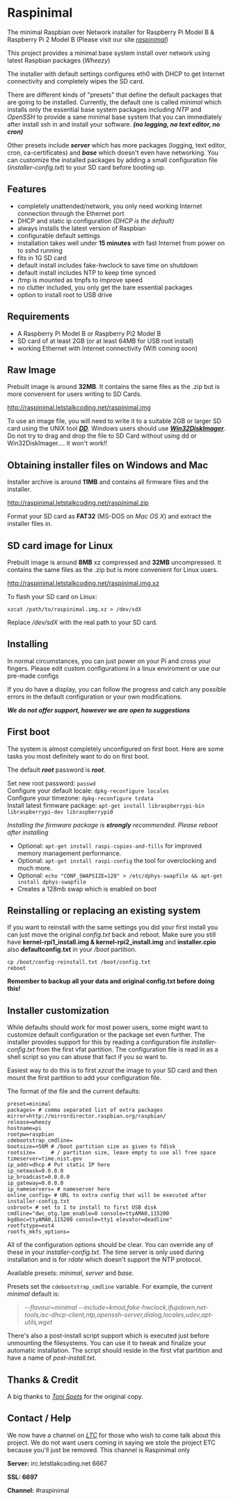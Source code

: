 Raspinimal
===========
The minimal Raspbian over Network installer for Raspberry Pi Model B & Raspberry Pi 2 Model B (Please visit our site _[raspinimal][5]_)

This project provides a minimal base system install over network using latest Raspbian packages (_Wheezy_)

The installer with default settings configures eth0 with DHCP to get Internet connectivity and completely wipes the SD card.

There are different kinds of "presets" that define the default packages that are going to be installed. Currently, the default one is called _minimal_ which installs only the essential base system packages including _NTP_ and _OpenSSH_ to provide a sane minimal base system that you can immediately after install ssh in and install your software. **_(no logging, no text editor, no cron)_**

Other presets include **_server_** which has more packages (logging, text editor, cron, ca-certificates) and **_base_** which doesn't even have networking. You can customize the installed packages by adding a small configuration file (_installer-config.txt_) to your SD card before booting up.

Features
--------
 - completely unattended/network, you only need working Internet connection through the Ethernet port
 - DHCP and static ip configuration _(DHCP is the default)_
 - always installs the latest version of Raspbian
 - configurable default settings
 - installation takes well under **15 minutes** with fast Internet from power on to sshd running
 - fits in 1G SD card
 - default install includes fake-hwclock to save time on shutdown
 - default install includes NTP to keep time synced
 - /tmp is mounted as tmpfs to improve speed
 - no clutter included, you only get the bare essential packages
 - option to install root to USB drive

Requirements
------------
 - A Raspberry Pi Model B or Raspberry Pi2 Model B
 - SD card of at least 2GB (or at least 64MB for USB root install)
 - working Ethernet with Internet connectivity (Wifi coming soon)

Raw Image
----------------
Prebuilt image is around **32MB**. It contains the same files as the .zip but is more convenient for users writing to SD Cards.

http://raspinimal.letstalkcoding.net/raspinimal.img

To use an image file, you will need to write it to a suitable 2GB or larger SD card using the UNIX tool **_[DD][2]_**. Windows users should use _**[Win32DiskImager][3]**_. Do not try to drag and drop the file to SD Card  without using dd or Win32DiskImager.... it won't work!!


Obtaining installer files on Windows and Mac
--------------------------------------------
Installer archive is around **11MB** and contains all firmware files and the installer.

http://raspinimal.letstalkcoding.net/raspinimal.zip

Format your SD card as **FAT32** (MS-DOS on _Mac OS X_) and extract the installer files in.

SD card image for Linux
-----------------------
Prebuilt image is around **8MB** xz compressed and **32MB** uncompressed. It contains the same files as the .zip but is more convenient for Linux users.

http://raspinimal.letstalkcoding.net/raspinimal.img.xz

To flash your SD card on Linux:

    xzcat /path/to/raspinimal.img.xz > /dev/sdX

Replace _/dev/sdX_ with the real path to your SD card.


Installing
----------
In normal circumstances, you can just power on your Pi and cross your fingers. Please edit custom configurations in a linux enviroment or use our pre-made configs

If you do have a display, you can follow the progress and catch any possible errors in the default configuration or your own modifications.

_**We do not offer support, however we are open to suggestions**_

First boot
----------
The system is almost completely unconfigured on first boot. Here are some tasks you most definitely want to do on first boot.

The default **_root_** password is **_root_**.

  Set new root password: `passwd`  
  Configure your default locale: `dpkg-reconfigure locales`  
  Configure your timezone: `dpkg-reconfigure tzdata`  
  Install latest firmware package: `apt-get install libraspberrypi-bin libraspberrypi-dev libraspberrypi0` 

  _Installing the firmware package is **strongly** recommended. Please reboot after installing_

- Optional: `apt-get install raspi-copies-and-fills` for improved memory management performance.
- Optional: `apt-get install raspi-config` the tool for overclocking and much more.
- Optional: `echo "CONF_SWAPSIZE=128" > /etc/dphys-swapfile && apt-get install dphys-swapfile` 
- Creates a 128mb swap which is enabled on boot

Reinstalling or replacing an existing system
--------------------------------------------
If you want to reinstall with the same settings you did your first install you can just move the original _config.txt_ back and reboot. Make sure you still have **kernel-rpi1_install.img & kernel-rpi2_install.img** and **installer.cpio** also **defaultconfig.txt** in your _/boot_ partition.

    cp /boot/config-reinstall.txt /boot/config.txt
    reboot

**Remember to backup all your data and original config.txt before doing this!**

Installer customization
-----------------------
While defaults should work for most power users, some might want to customize default configuration or the package set even further. The installer provides support for this by reading a configuration file _installer-config.txt_ from the first vfat partition. The configuration file is read in as a shell script so you can abuse that fact if you so want to.

Easiest way to do this is to first _xzcat_ the image to your SD card and then mount the first partition to add your configuration file.

The format of the file and the current defaults:

    preset=minimal
    packages= # comma separated list of extra packages
    mirror=http://mirrordirector.raspbian.org/raspbian/
    release=wheezy
    hostname=pi
    rootpw=raspbian
    cdebootstrap_cmdline=
    bootsize=+50M # /boot partition size as given to fdisk
    rootsize=     # / partition size, leave empty to use all free space
    timeserver=time.nist.gov
    ip_addr=dhcp # Put static IP here 
    ip_netmask=0.0.0.0
    ip_broadcast=0.0.0.0
    ip_gateway=0.0.0.0
    ip_nameservers= # nameserver here
    online_config= # URL to extra config that will be executed after installer-config.txt
    usbroot= # set to 1 to install to first USB disk
    cmdline="dwc_otg.lpm_enable=0 console=ttyAMA0,115200 kgdboc=ttyAMA0,115200 console=tty1 elevator=deadline"
    rootfstype=ext4
    rootfs_mkfs_options=

All of the configuration options should be clear. You can override any of these in your _installer-config.txt_. The time server is only used during installation and is for _rdate_ which doesn't support the NTP protocol.

Available presets: _minimal_, _server_ and _base_.

Presets set the `cdebootstrap_cmdline` variable. For example, the current _minimal_ default is:

> _--flavour=minimal --include=kmod,fake-hwclock,ifupdown,net-tools,isc-dhcp-client,ntp,openssh-server,dialog,locales,udev,apt-utils,wget_

There's also a post-install script support which is executed just before unmounting the filesystems. You can use it to tweak and finalize your automatic installation. The script should reside in the first vfat partition and have a name of _post-install.txt_.

Thanks & Credit
---------------
A big thanks to _[Toni Spets][4]_ for the original copy. 

Contact / Help
---------------

We now have a channel on _[LTC][7]_ for those who wish to come talk about this project. We do not want users coming in saying we stole the project ETC because you'll just be removed. This channel is Raspinimal only

**Server:** irc.letstlakcoding.net 6667 

**SSL: 6697**

**Channel:** #raspinimal

  [1]: http://www.raspbian.org/ "Raspbian"
  [2]: http://en.wikipedia.org/wiki/Dd_(Unix) "dd"
  [3]: http://sourceforge.net/projects/win32diskimager "Win32DiskImager"
  [4]: https://github.com/hifi "Toni Spets"
  [5]: http://raspinimal.letstalkcoding.net "raspinimal"
  [6]: https://github.com/hifi/raspbian-ua-netinst "raspbian-ua-netinst"
  [7]: http://www.letstalkcoding.net "LetsTalkCoding"
